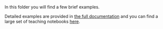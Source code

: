 In this folder you will find a few brief examples. 

Detailed examples are provided in [the full documentation](https://docs.fast.ai/) and you can find a large set of teaching notebooks [here](https://github.com/fastai/fastai_docs/tree/master/dev_nb).
